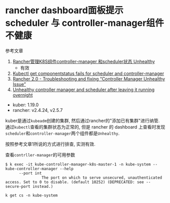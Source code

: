 # rancher dashboard面板提示 scheduler 与 controller-manager组件不健康

参考文章

1. [Rancher管理K8S组件controller-manager 和scheduler状态 Unhealthy](https://my.oschina.net/u/1431757/blog/4550843)
    - 有效
2. [Kubectl get componentstatus fails for scheduler and controller-manager](https://forums.rancher.com/t/kubectl-get-componentstatus-fails-for-scheduler-and-controller-manager/15801)
3. [Rancher 2.0 - Troubleshooting and fixing “Controller Manager Unhealthy Issue”](https://stackoverflow.com/questions/54827814/rancher-2-0-troubleshooting-and-fixing-controller-manager-unhealthy-issue)
4. [Unhealthy controller manager and scheduler after leaving it running overnight](https://github.com/rancher/rancher/issues/14036)

- kuber: 1.19.0
- rancher: v2.4.24, v2.5.7

kuber是通过`kubeadm`创建的集群, 然后通过rancher的"添加已有集群"进行纳管. 通过`kubectl`查看的集群状态为正常的, 但是 rancher 的 dashboard 上查看时发现`scheduler`和`controller-manager`两个组件都是`Unhealthy`.

按照参考文章1所说的方式进行排查, 实测有效.

查看`contrller-manager`的可用参数

```
$ k exec -it kube-controller-manager-k8s-master-1 -n kube-system -- kube-controller-manager --help
      --port int
                The port on which to serve unsecured, unauthenticated access. Set to 0 to disable. (default 10252) (DEPRECATED: see --secure-port instead.)
```

```
k get cs -n kube-system

```
